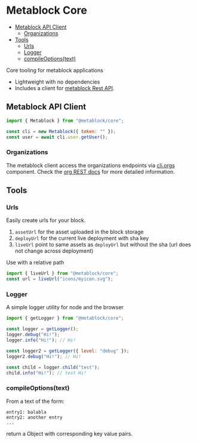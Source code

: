 # Metablock Core

<!-- START doctoc generated TOC please keep comment here to allow auto update -->
<!-- DON'T EDIT THIS SECTION, INSTEAD RE-RUN doctoc TO UPDATE -->


- [Metablock API Client](#metablock-api-client)
  - [Organizations](#organizations)
- [Tools](#tools)
  - [Urls](#urls)
  - [Logger](#logger)
  - [compileOptions(text)](#compileoptionstext)

<!-- END doctoc generated TOC please keep comment here to allow auto update -->

Core tooling for metablock applications

- Lightweight with no dependencies
- Includes a client for [metablock Rest API](https://api.metablock.io/v1/docs).

## Metablock API Client

```javascript
import { Metablock } from "@metablock/core";

const cli = new Metablock({ token: "" });
const user = await cli.user.getUser();
```

### Organizations

The metablock client access the organizations endpoints via [cli.orgs](./src/cli/orgs.ts) component.
Check the [org REST docs](https://api.metablock.io/v1/docs#tag/Organizations) for more detailed information.

## Tools

### Urls

Easily create urls for your block.

1. `assetUrl` for the asset uploaded in the block storage
1. `deployUrl` for the current live deployment with sha key
1. `liveUrl` point to same assets as `deployUrl` but without the sha (url does not change across deployment)

Use with a relative path

```javascript
import { liveUrl } from "@metablock/core";
const url = liveUrl("icons/myicon.svg");
```

### Logger

A simple logger utility for node and the browser

```javascript
import { getLogger } from "@metablock/core";

const logger = getLogger();
logger.debug("Hi!");
logger.info("Hi!"); // Hi!

const logger2 = getLogger({ level: "debug" });
logger2.debug("Hi!"); // Hi!

const child = logger.child("test");
child.info("Hi!"); // test Hi!
```

### compileOptions(text)

From a text of the form:

```
entry1: balabla
entry2: another entry
...
```

return a Object with corresponding key value pairs.
